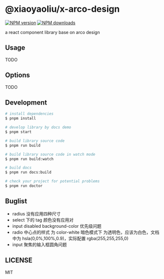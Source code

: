 # @xiaoyaoliu/x-arco-design

[![NPM version](https://img.shields.io/npm/v/@xiaoyaoliu/x-arco-design.svg?style=flat)](https://npmjs.org/package/@xiaoyaoliu/x-arco-design)
[![NPM downloads](http://img.shields.io/npm/dm/@xiaoyaoliu/x-arco-design.svg?style=flat)](https://npmjs.org/package/@xiaoyaoliu/x-arco-design)

a react component library base on arco design

## Usage

TODO

## Options

TODO

## Development

```bash
# install dependencies
$ pnpm install

# develop library by docs demo
$ pnpm start

# build library source code
$ pnpm run build

# build library source code in watch mode
$ pnpm run build:watch

# build docs
$ pnpm run docs:build

# check your project for potential problems
$ pnpm run doctor
```

## Buglist

- radius 没有应用四种尺寸
- select 下的 tag 颜色没有应用对
- input disabled background-color 优先级问题
- radio 中心点的样式 为 color-white 暗色模式下 为透明色，应该为白色，文档中为 hsla(0,0%,100%,0.9)，实际配置 rgba(255,255,255,0)
- input 聚焦的输入框圆角问题

## LICENSE

MIT
